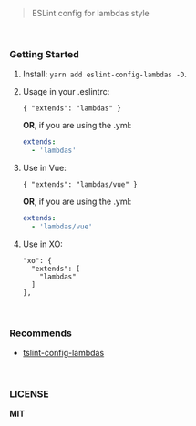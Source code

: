 > ESLint config for lambdas style 


<br/>

### Getting Started

1. Install: `yarn add eslint-config-lambdas -D`.

2. Usage in your .eslintrc:

    ```
    { "extends": "lambdas" }
    ```

    **OR**, if you are using the .yml:
    ```yml
    extends:
      - 'lambdas'
    ```

3. Use in Vue:
    ```
    { "extends": "lambdas/vue" }
    ```

    **OR**, if you are using the .yml:
    ```yml
    extends:
      - 'lambdas/vue'
    ```

4. Use in XO:
    ```
    "xo": {
      "extends": [
        "lambdas"
      ]
    },
    ```

<br/>

### Recommends

  - [tslint-config-lambdas](https://github.com/WittBulter/tslint-config-lambdas)

<br/>

### LICENSE

**MIT**

